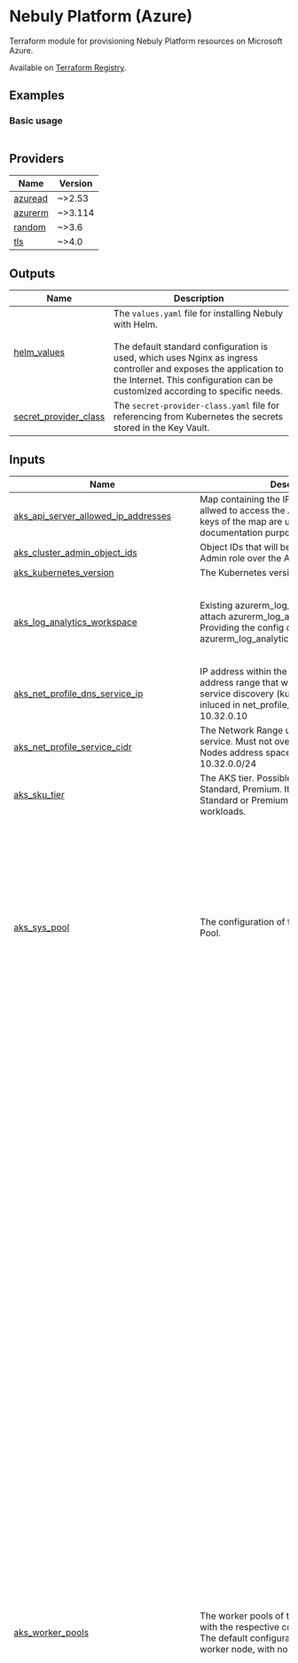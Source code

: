# Nebuly Platform (Azure)

Terraform module for provisioning Nebuly Platform resources on Microsoft Azure.

Available on [Terraform Registry](https://registry.terraform.io/modules/nebuly-ai/nebuly-platform/azurerm/latest).

## Examples

### Basic usage
```hcl

```





## Providers

| Name | Version |
|------|---------|
| <a name="provider_azuread"></a> [azuread](#provider\_azuread) | ~>2.53 |
| <a name="provider_azurerm"></a> [azurerm](#provider\_azurerm) | ~>3.114 |
| <a name="provider_random"></a> [random](#provider\_random) | ~>3.6 |
| <a name="provider_tls"></a> [tls](#provider\_tls) | ~>4.0 |


## Outputs

| Name | Description |
|------|-------------|
| <a name="output_helm_values"></a> [helm\_values](#output\_helm\_values) | The `values.yaml` file for installing Nebuly with Helm.<br><br>  The default standard configuration is used, which uses Nginx as ingress controller and exposes the application to the Internet. This configuration can be customized according to specific needs. |
| <a name="output_secret_provider_class"></a> [secret\_provider\_class](#output\_secret\_provider\_class) | The `secret-provider-class.yaml` file for referencing from Kubernetes the secrets stored in the Key Vault. |


## Inputs

| Name | Description | Type | Default | Required |
|------|-------------|------|---------|:--------:|
| <a name="input_aks_api_server_allowed_ip_addresses"></a> [aks\_api\_server\_allowed\_ip\_addresses](#input\_aks\_api\_server\_allowed\_ip\_addresses) | Map containing the IP addresses that are allwed to access the AKS API Server. The keys of the map are used only for documentation purpose. | `map(string)` | `{}` | no |
| <a name="input_aks_cluster_admin_object_ids"></a> [aks\_cluster\_admin\_object\_ids](#input\_aks\_cluster\_admin\_object\_ids) | Object IDs that will be granted the Cluster Admin role over the AKS cluster | `set(string)` | n/a | yes |
| <a name="input_aks_kubernetes_version"></a> [aks\_kubernetes\_version](#input\_aks\_kubernetes\_version) | The Kubernetes version to use. | `string` | `"1.29.5"` | no |
| <a name="input_aks_log_analytics_workspace"></a> [aks\_log\_analytics\_workspace](#input\_aks\_log\_analytics\_workspace) | Existing azurerm\_log\_analytics\_workspace to attach azurerm\_log\_analytics\_solution. Providing the config disables creation of azurerm\_log\_analytics\_workspace. | <pre>object({<br>    id                  = string<br>    name                = string<br>    location            = optional(string)<br>    resource_group_name = optional(string)<br>  })</pre> | `null` | no |
| <a name="input_aks_net_profile_dns_service_ip"></a> [aks\_net\_profile\_dns\_service\_ip](#input\_aks\_net\_profile\_dns\_service\_ip) | IP address within the Kubernetes service address range that will be used by cluster service discovery (kube-dns). Must be inluced in net\_profile\_cidr. Example: 10.32.0.10 | `string` | n/a | yes |
| <a name="input_aks_net_profile_service_cidr"></a> [aks\_net\_profile\_service\_cidr](#input\_aks\_net\_profile\_service\_cidr) | The Network Range used by the Kubernetes service. Must not overlap with the AKS Nodes address space. Example: 10.32.0.0/24 | `string` | n/a | yes |
| <a name="input_aks_sku_tier"></a> [aks\_sku\_tier](#input\_aks\_sku\_tier) | The AKS tier. Possible values are: Free, Standard, Premium. It is recommended to use Standard or Premium for production workloads. | `string` | `"Standard"` | no |
| <a name="input_aks_sys_pool"></a> [aks\_sys\_pool](#input\_aks\_sys\_pool) | The configuration of the AKS System Nodes Pool. | <pre>object({<br>    vm_size : string<br>    nodes_max_pods : number<br>    name : string<br>    availability_zones : list(string)<br>    disk_size_gb : number<br>    disk_type : string<br>    nodes_labels : optional(map(string), {})<br>    nodes_tags : optional(map(string), {})<br>    only_critical_addons_enabled : optional(bool, false)<br>    # Auto-scaling settings<br>    nodes_count : optional(number, null)<br>    enable_auto_scaling : optional(bool, false)<br>    agents_min_count : optional(number, null)<br>    agents_max_count : optional(number, null)<br>  })</pre> | <pre>{<br>  "agents_max_count": 3,<br>  "agents_min_count": 1,<br>  "availability_zones": [<br>    "1",<br>    "2",<br>    "3"<br>  ],<br>  "disk_size_gb": 128,<br>  "disk_type": "Ephemeral",<br>  "enable_auto_scaling": true,<br>  "name": "system",<br>  "nodes_max_pods": 60,<br>  "only_critical_addons_enabled": false,<br>  "vm_size": "Standard_E4ads_v5"<br>}</pre> | no |
| <a name="input_aks_worker_pools"></a> [aks\_worker\_pools](#input\_aks\_worker\_pools) | The worker pools of the AKS cluster, each with the respective configuration.<br>  The default configuration uses a single worker node, with no HA. | <pre>map(object({<br>    enabled : optional(bool, true)<br>    vm_size : string<br>    priority : optional(string, "Regular")<br>    tags : map(string)<br>    max_pods : number<br>    disk_size_gb : optional(number, 128)<br>    disk_type : string<br>    availability_zones : list(string)<br>    node_taints : optional(list(string), [])<br>    node_labels : optional(map(string), {})<br>    # Auto-scaling settings<br>    nodes_count : optional(number, null)<br>    enable_auto_scaling : optional(bool, false)<br>    nodes_min_count : optional(number, null)<br>    nodes_max_count : optional(number, null)<br>  }))</pre> | <pre>{<br>  "a100w01": {<br>    "availability_zones": [<br>      "1"<br>    ],<br>    "disk_size_gb": 128,<br>    "disk_type": "Ephemeral",<br>    "enable_auto_scaling": true,<br>    "max_pods": 30,<br>    "node_labels": {<br>      "nebuly.com/accelerator": "nvidia-ampere-a100"<br>    },<br>    "node_taints": [<br>      "nvidia.com/gpu=:NoSchedule"<br>    ],<br>    "nodes_count": null,<br>    "nodes_max_count": 1,<br>    "nodes_min_count": 1,<br>    "priority": "Regular",<br>    "tags": {},<br>    "vm_size": "Standard_NC24ads_A100_v4"<br>  },<br>  "a100w02": {<br>    "availability_zones": [<br>      "2"<br>    ],<br>    "disk_size_gb": 128,<br>    "disk_type": "Ephemeral",<br>    "enable_auto_scaling": true,<br>    "max_pods": 30,<br>    "node_labels": {<br>      "nebuly.com/accelerator": "nvidia-ampere-a100"<br>    },<br>    "node_taints": [<br>      "nvidia.com/gpu=:NoSchedule"<br>    ],<br>    "nodes_count": null,<br>    "nodes_max_count": 1,<br>    "nodes_min_count": 0,<br>    "priority": "Regular",<br>    "tags": {},<br>    "vm_size": "Standard_NC24ads_A100_v4"<br>  },<br>  "a100w03": {<br>    "availability_zones": [<br>      "3"<br>    ],<br>    "disk_size_gb": 128,<br>    "disk_type": "Ephemeral",<br>    "enable_auto_scaling": true,<br>    "max_pods": 30,<br>    "node_labels": {<br>      "nebuly.com/accelerator": "nvidia-ampere-a100"<br>    },<br>    "node_taints": [<br>      "nvidia.com/gpu=:NoSchedule"<br>    ],<br>    "nodes_count": null,<br>    "nodes_max_count": 1,<br>    "nodes_min_count": 0,<br>    "priority": "Regular",<br>    "tags": {},<br>    "vm_size": "Standard_NC24ads_A100_v4"<br>  },<br>  "t4workers": {<br>    "availability_zones": [<br>      "1",<br>      "2",<br>      "3"<br>    ],<br>    "disk_size_gb": 128,<br>    "disk_type": "Ephemeral",<br>    "enable_auto_scaling": true,<br>    "max_pods": 30,<br>    "node_labels": {<br>      "nebuly.com/accelerator": "nvidia-tesla-t4"<br>    },<br>    "node_taints": [<br>      "nvidia.com/gpu=:NoSchedule"<br>    ],<br>    "nodes_count": null,<br>    "nodes_max_count": 1,<br>    "nodes_min_count": 0,<br>    "priority": "Regular",<br>    "tags": {},<br>    "vm_size": "Standard_NC4as_T4_v3"<br>  },<br>  "workers01": {<br>    "availability_zones": [<br>      "1",<br>      "2",<br>      "3"<br>    ],<br>    "disk_size_gb": 128,<br>    "disk_type": "Ephemeral",<br>    "enable_auto_scaling": true,<br>    "max_pods": 30,<br>    "nodes_count": 1,<br>    "nodes_max_count": 3,<br>    "nodes_min_count": 1,<br>    "priority": "Regular",<br>    "tags": {},<br>    "vm_size": "Standard_E4ads_v5"<br>  }<br>}</pre> | no |
| <a name="input_azure_openai_location"></a> [azure\_openai\_location](#input\_azure\_openai\_location) | The Azure region where to deploy the Azure OpenAI models. <br>  Note that the models required by Nebuly are supported only in few specific regions. For more information, you can refer to Azure documentation:<br>  https://learn.microsoft.com/en-us/azure/ai-services/openai/concepts/models#standard-deployment-model-availability | `string` | `"EastUS"` | no |
| <a name="input_azure_openai_rate_limits"></a> [azure\_openai\_rate\_limits](#input\_azure\_openai\_rate\_limits) | The rate limits (K-tokens/minute) of the deployed Azure OpenAI models. | <pre>object({<br>    gpt_4 : number<br>    gpt_4o_mini : number<br>  })</pre> | <pre>{<br>  "gpt_4": 100,<br>  "gpt_4o_mini": 100<br>}</pre> | no |
| <a name="input_key_vault_network_acls"></a> [key\_vault\_network\_acls](#input\_key\_vault\_network\_acls) | Optional configuration of network ACLs. | <pre>object({<br>    bypass : string<br>    default_action : string<br>    ip_rules : list(string)<br>    virtual_network_subnet_ids : list(string)<br>  })</pre> | `null` | no |
| <a name="input_key_vault_private_dns_zone"></a> [key\_vault\_private\_dns\_zone](#input\_key\_vault\_private\_dns\_zone) | Optional Private DNS Zone to link with the Key Vault when private endpoint integration is enabled. | <pre>object({<br>    id : string<br>    name : string<br>  })</pre> | `null` | no |
| <a name="input_key_vault_private_endpoints"></a> [key\_vault\_private\_endpoints](#input\_key\_vault\_private\_endpoints) | Optional Private Endpoints to link with the Key Vault. | <pre>map(object({<br>    subnet_id = string<br>    vnet_id   = string<br>  }))</pre> | `{}` | no |
| <a name="input_key_vault_public_network_access_enabled"></a> [key\_vault\_public\_network\_access\_enabled](#input\_key\_vault\_public\_network\_access\_enabled) | Can the Key Vault be accessed from the Internet? | `bool` | n/a | yes |
| <a name="input_key_vault_purge_protection_enabled"></a> [key\_vault\_purge\_protection\_enabled](#input\_key\_vault\_purge\_protection\_enabled) | Is purge protection enabled for the Key Vault? | `bool` | `false` | no |
| <a name="input_key_vault_sku_name"></a> [key\_vault\_sku\_name](#input\_key\_vault\_sku\_name) | The SKU of the Key Vault. | `string` | `"Standard"` | no |
| <a name="input_key_vault_soft_delete_retention_days"></a> [key\_vault\_soft\_delete\_retention\_days](#input\_key\_vault\_soft\_delete\_retention\_days) | The number of days that items should be retained for once soft-deleted. This value can be between 7 and 90 (the default) days. | `number` | `7` | no |
| <a name="input_location"></a> [location](#input\_location) | The region where to provision the resources. | `string` | n/a | yes |
| <a name="input_platform_domain"></a> [platform\_domain](#input\_platform\_domain) | The domain on which the deployed Nebuly platform will be available. | `string` | n/a | yes |
| <a name="input_postgres_server_admin_username"></a> [postgres\_server\_admin\_username](#input\_postgres\_server\_admin\_username) | The username of the admin user of the PostgreSQL Server. | `string` | `"nebulyadmin"` | no |
| <a name="input_postgres_server_alert_rules"></a> [postgres\_server\_alert\_rules](#input\_postgres\_server\_alert\_rules) | The Azure Monitor alert rules to set on the provisioned PostgreSQL server. | <pre>map(object({<br>    description     = string<br>    frequency       = string<br>    window_size     = string<br>    action_group_id = string<br>    severity        = number<br><br>    criteria = optional(<br>      object({<br>        aggregation = string<br>        metric_name = string<br>        operator    = string<br>        threshold   = number<br>      })<br>    , null)<br>    dynamic_criteria = optional(<br>      object({<br>        aggregation       = string<br>        metric_name       = string<br>        operator          = string<br>        alert_sensitivity = string<br>      })<br>    , null)<br>  }))</pre> | `{}` | no |
| <a name="input_postgres_server_high_availability"></a> [postgres\_server\_high\_availability](#input\_postgres\_server\_high\_availability) | High-availability configuration of the DB server. Possible values for mode are: SameZone or ZoneRedundant. | <pre>object({<br>    enabled : bool<br>    mode : string<br>    standby_availability_zone : optional(string, null)<br>  })</pre> | <pre>{<br>  "enabled": true,<br>  "mode": "SameZone"<br>}</pre> | no |
| <a name="input_postgres_server_lock"></a> [postgres\_server\_lock](#input\_postgres\_server\_lock) | Optionally lock the PostgreSQL server to prevent deletion. | <pre>object({<br>    enabled = optional(bool, false)<br>    notes   = optional(string, "Cannot be deleted.")<br>    name    = optional(string, "terraform-lock")<br>  })</pre> | <pre>{<br>  "enabled": true<br>}</pre> | no |
| <a name="input_postgres_server_maintenance_window"></a> [postgres\_server\_maintenance\_window](#input\_postgres\_server\_maintenance\_window) | The window for performing automatic maintenance of the PostgreSQL Server. Default is Sunday at 00:00 of the timezone of the server location. | <pre>object({<br>    day_of_week : number<br>    start_hour : number<br>    start_minute : number<br>  })</pre> | <pre>{<br>  "day_of_week": 0,<br>  "start_hour": 0,<br>  "start_minute": 0<br>}</pre> | no |
| <a name="input_postgres_server_max_storage_mb"></a> [postgres\_server\_max\_storage\_mb](#input\_postgres\_server\_max\_storage\_mb) | The max storage allowed for the PostgreSQL Flexible Server. Possible values are 32768, 65536, 131072, 262144, 524288, 1048576, 2097152, 4193280, 4194304, 8388608, 16777216 and 33553408. | `number` | `262144` | no |
| <a name="input_postgres_server_networking"></a> [postgres\_server\_networking](#input\_postgres\_server\_networking) | Server networking configuration. <br><br>  If allowed\_ip\_ranges is not empty, then the server is accessible from <br>  the Internet through the configured firewall rules.<br><br>  If delegated\_subnet\_id or private\_dns\_zone\_id are provided, then the Server <br>  is accessible only from the specified virutal network. | <pre>object({<br>    allowed_ip_ranges : optional(list(object({<br>      name : string<br>      start_ip_address : string<br>      end_ip_address : string<br>    })), [])<br>    delegated_subnet_id : optional(string, null)<br>    private_dns_zone_id : optional(string, null)<br>    public_network_access_enabled : optional(bool, false)<br>  })</pre> | n/a | yes |
| <a name="input_postgres_server_optional_configurations"></a> [postgres\_server\_optional\_configurations](#input\_postgres\_server\_optional\_configurations) | Optional Flexible PostgreSQL configurations. Defaults to recommended configurations. | `map(string)` | <pre>{<br>  "intelligent_tuning": "on",<br>  "intelligent_tuning.metric_targets": "ALL",<br>  "metrics.autovacuum_diagnostics": "on",<br>  "metrics.collector_database_activity": "on",<br>  "pg_qs.query_capture_mode": "ALL",<br>  "pg_qs.retention_period_in_days": "7",<br>  "pg_qs.store_query_plans": "on",<br>  "pgaudit.log": "WRITE",<br>  "pgms_wait_sampling.query_capture_mode": "ALL",<br>  "track_io_timing": "on"<br>}</pre> | no |
| <a name="input_postgres_server_point_in_time_backup"></a> [postgres\_server\_point\_in\_time\_backup](#input\_postgres\_server\_point\_in\_time\_backup) | The backup settings of the PostgreSQL Server. | <pre>object({<br>    geo_redundant : optional(bool, true)<br>    retention_days : optional(number, 30)<br>  })</pre> | <pre>{<br>  "geo_redundant": true,<br>  "retention_days": 30<br>}</pre> | no |
| <a name="input_postgres_server_sku"></a> [postgres\_server\_sku](#input\_postgres\_server\_sku) | The SKU of the PostgreSQL Server, including the Tier and the Name. Examples: B\_Standard\_B1ms, GP\_Standard\_D2s\_v3, MO\_Standard\_E4s\_v3 | <pre>object({<br>    tier : string<br>    name : string<br>  })</pre> | <pre>{<br>  "name": "Standard_D4ds_v5",<br>  "tier": "GP"<br>}</pre> | no |
| <a name="input_postgres_version"></a> [postgres\_version](#input\_postgres\_version) | The PostgreSQL version to use. | `string` | `"16"` | no |
| <a name="input_private_dns_zones"></a> [private\_dns\_zones](#input\_private\_dns\_zones) | Private DNS zones to use for Private Endpoint connections. If not provided, a new DNS Zone <br>  is created and linked to the respective subnet. | <pre>object({<br>    file = optional(object({<br>      name : string<br>      id : string<br>    }), null)<br>    blob = optional(object({<br>      name : string<br>      id : string<br>    }), null)<br>    dfs = optional(object({<br>      name : string<br>      id : string<br>    }), null)<br>  })</pre> | `{}` | no |
| <a name="input_resource_group_name"></a> [resource\_group\_name](#input\_resource\_group\_name) | The name of the resource group where to provision the resources. | `string` | n/a | yes |
| <a name="input_resource_prefix"></a> [resource\_prefix](#input\_resource\_prefix) | The prefix that will be used for generating resource names. | `string` | n/a | yes |
| <a name="input_subnet_name_aks_nodes"></a> [subnet\_name\_aks\_nodes](#input\_subnet\_name\_aks\_nodes) | Name of the subnet to be used for provisioning AKS nodes. | `string` | n/a | yes |
| <a name="input_subnet_name_private_endpoints"></a> [subnet\_name\_private\_endpoints](#input\_subnet\_name\_private\_endpoints) | Optional name of the subnet to which attach the Private Endpoints. <br>  If not provided, the same network used for AKS nodes will be used. | `string` | `null` | no |
| <a name="input_tags"></a> [tags](#input\_tags) | Common tags that will be applied to all resources. | `map(string)` | `{}` | no |
| <a name="input_virtual_network_name"></a> [virtual\_network\_name](#input\_virtual\_network\_name) | Name of the virtual network in which to create the resources. | `string` | n/a | yes |

## Resources


- resource.azuread_application.main (/terraform-docs/main.tf#193)
- resource.azuread_service_principal.main (/terraform-docs/main.tf#199)
- resource.azuread_service_principal_password.main (/terraform-docs/main.tf#204)
- resource.azurerm_cognitive_account.main (/terraform-docs/main.tf#388)
- resource.azurerm_cognitive_deployment.gpt_4_turbo (/terraform-docs/main.tf#407)
- resource.azurerm_cognitive_deployment.gpt_4o_mini (/terraform-docs/main.tf#422)
- resource.azurerm_key_vault.main (/terraform-docs/main.tf#127)
- resource.azurerm_key_vault_secret.api_key (/terraform-docs/main.tf#437)
- resource.azurerm_key_vault_secret.auth_jwt (/terraform-docs/main.tf#648)
- resource.azurerm_key_vault_secret.azuread_application_client_id (/terraform-docs/main.tf#208)
- resource.azurerm_key_vault_secret.azuread_application_client_secret (/terraform-docs/main.tf#213)
- resource.azurerm_key_vault_secret.postgres_passwords (/terraform-docs/main.tf#371)
- resource.azurerm_key_vault_secret.postgres_users (/terraform-docs/main.tf#362)
- resource.azurerm_kubernetes_cluster_node_pool.linux_pools (/terraform-docs/main.tf#609)
- resource.azurerm_management_lock.postgres_server (/terraform-docs/main.tf#305)
- resource.azurerm_monitor_metric_alert.postgres_server_alerts (/terraform-docs/main.tf#313)
- resource.azurerm_postgresql_flexible_server.main (/terraform-docs/main.tf#227)
- resource.azurerm_postgresql_flexible_server_configuration.mandatory_configurations (/terraform-docs/main.tf#278)
- resource.azurerm_postgresql_flexible_server_configuration.optional_configurations (/terraform-docs/main.tf#271)
- resource.azurerm_postgresql_flexible_server_database.analytics (/terraform-docs/main.tf#299)
- resource.azurerm_postgresql_flexible_server_database.auth (/terraform-docs/main.tf#293)
- resource.azurerm_postgresql_flexible_server_firewall_rule.main (/terraform-docs/main.tf#285)
- resource.azurerm_private_dns_zone.blob (/terraform-docs/main.tf#88)
- resource.azurerm_private_dns_zone.dfs (/terraform-docs/main.tf#106)
- resource.azurerm_private_dns_zone.file (/terraform-docs/main.tf#70)
- resource.azurerm_private_dns_zone_virtual_network_link.blob (/terraform-docs/main.tf#94)
- resource.azurerm_private_dns_zone_virtual_network_link.dfs (/terraform-docs/main.tf#112)
- resource.azurerm_private_dns_zone_virtual_network_link.file (/terraform-docs/main.tf#76)
- resource.azurerm_private_endpoint.blob (/terraform-docs/main.tf#472)
- resource.azurerm_private_endpoint.dfs (/terraform-docs/main.tf#512)
- resource.azurerm_private_endpoint.file (/terraform-docs/main.tf#492)
- resource.azurerm_private_endpoint.key_vault (/terraform-docs/main.tf#153)
- resource.azurerm_role_assignment.key_vault_secret_officer__current (/terraform-docs/main.tf#183)
- resource.azurerm_role_assignment.key_vault_secret_user__aks (/terraform-docs/main.tf#178)
- resource.azurerm_role_assignment.storage_container_models__data_contributor (/terraform-docs/main.tf#467)
- resource.azurerm_storage_account.main (/terraform-docs/main.tf#449)
- resource.azurerm_storage_container.models (/terraform-docs/main.tf#463)
- resource.random_password.postgres_server_admin_password (/terraform-docs/main.tf#222)
- resource.tls_private_key.aks (/terraform-docs/main.tf#536)
- resource.tls_private_key.auth_jwt (/terraform-docs/main.tf#644)
- data source.azurerm_client_config.current (/terraform-docs/main.tf#47)
- data source.azurerm_resource_group.main (/terraform-docs/main.tf#44)
- data source.azurerm_subnet.aks_nodes (/terraform-docs/main.tf#53)
- data source.azurerm_subnet.private_endpoints (/terraform-docs/main.tf#58)
- data source.azurerm_virtual_network.main (/terraform-docs/main.tf#49)

